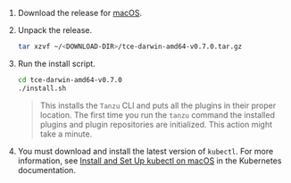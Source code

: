 1. Download the release for [macOS](https://github.com/vmware-tanzu/tce/releases/download/v0.7.0/tce-darwin-amd64-v0.7.0.tar.gz).

1. Unpack the release.

    ```sh
    tar xzvf ~/<DOWNLOAD-DIR>/tce-darwin-amd64-v0.7.0.tar.gz
    ```

1. Run the install script.

    ```sh
    cd tce-darwin-amd64-v0.7.0
    ./install.sh
    ```

    > This installs the `Tanzu` CLI and puts all the plugins in their proper location.
    > The first time you run the `tanzu` command the installed plugins and plugin repositories are initialized. This action might take a minute.

1. You must download and install the latest version of `kubectl`. For more information, see [Install and Set Up kubectl on macOS](https://kubernetes.io/docs/tasks/tools/install-kubectl-macos/) in the Kubernetes documentation.



